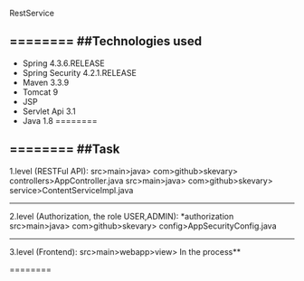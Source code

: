RestService

========
##Technologies used
--------
* Spring 4.3.6.RELEASE
* Spring Security 4.2.1.RELEASE
* Maven 3.3.9
* Tomcat 9
* JSP
* Servlet Api 3.1
* Java 1.8
========

========
##Task
--------
1.level (RESTFul API): 
src>main>java> com>github>skevary> controllers>AppController.java
src>main>java> com>github>skevary> service>ContentServiceImpl.java

-------

2.level (Authorization, the role USER,ADMIN):
*authorization src>main>java> com>github>skevary> config>AppSecurityConfig.java

-------

3.level (Frontend):
src>main>webapp>view> In the process**

========


